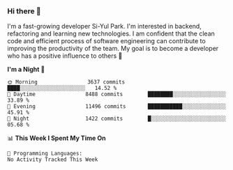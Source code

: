 ### Hi there 👋


I'm a fast-growing developer Si-Yul Park. I'm interested in backend, refactoring and learning new technologies. I am confident that the clean code and efficient process of software engineering can contribute to improving the productivity of the team. My goal is to become a developer who has a positive influence to others 🔭

<!--START_SECTION:waka-->
**I'm a Night 🦉** 

```text
🌞 Morning                3637 commits        ████░░░░░░░░░░░░░░░░░░░░░   14.52 % 
🌆 Daytime                8488 commits        ████████░░░░░░░░░░░░░░░░░   33.89 % 
🌃 Evening                11496 commits       ███████████░░░░░░░░░░░░░░   45.91 % 
🌙 Night                  1422 commits        █░░░░░░░░░░░░░░░░░░░░░░░░   05.68 % 
```


📊 **This Week I Spent My Time On** 

```text
💬 Programming Languages: 
No Activity Tracked This Week
```


<!--END_SECTION:waka-->
